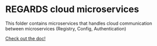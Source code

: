 # REGARDS cloud microservices

This folder contains microservices that handles cloud communication between microservices (Registry, Config, Authentication) 

[Check out the doc!](https://regardsoss.github.io/docs/development/backend/architecture/overview/)
